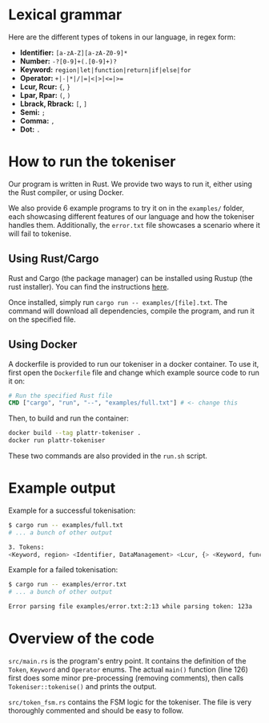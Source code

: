 # Lexical grammar

Here are the different types of tokens in our language, in regex form:

* **Identifier:** `[a-zA-Z][a-zA-Z0-9]*`
* **Number:** `-?[0-9]+(.[0-9]+)?`
* **Keyword:** `region|let|function|return|if|else|for`
* **Operator:** `+|-|*|/|=|<|>|<=|>=`
* **Lcur, Rcur:** `{`, `}`
* **Lpar, Rpar:** `(`, `)`
* **Lbrack, Rbrack:** `[`, `]`
* **Semi:** `;`
* **Comma:** `,`
* **Dot:** `.`

# How to run the tokeniser

Our program is written in Rust. We provide two ways to run it, either using the Rust compiler, or using Docker.

We also provide 6 example programs to try it on in the `examples/` folder, each showcasing different features of our language and how the tokeniser handles them. Additionally, the `error.txt` file showcases a scenario where it will fail to tokenise.

## Using Rust/Cargo

Rust and Cargo (the package manager) can be installed using Rustup (the rust installer). You can find the instructions [here](https://www.rust-lang.org/learn/get-started).

Once installed, simply run `cargo run -- examples/[file].txt`. The command will download all dependencies, compile the program, and run it on the specified file.

## Using Docker

A dockerfile is provided to run our tokeniser in a docker container. To use it, first open the `Dockerfile` file and change which example source code to run it on:

```dockerfile
# Run the specified Rust file
CMD ["cargo", "run", "--", "examples/full.txt"] # <- change this
```

Then, to build and run the container:

```bash
docker build --tag plattr-tokeniser .
docker run plattr-tokeniser
```

These two commands are also provided in the `run.sh` script.

# Example output

Example for a successful tokenisation:

```bash
$ cargo run -- examples/full.txt
# ... a bunch of other output

3. Tokens:
<Keyword, region> <Identifier, DataManagement> <Lcur, {> <Keyword, function> <Identifier, allocate> <Lpar, (> <Identifier, size> <Rpar, )> <Lcur, {> <Keyword, let> <Identifier, buffer> <Operator, => <Identifier, allocateMemory> <Lpar, (> <Identifier, size> <Rpar, )> <Semi, ;> <Keyword, return> <Identifier, buffer> <Semi, ;> <Rcur, }> <Keyword, function> <Identifier, free> <Lpar, (> <Identifier, ptr> <Rpar, )> <Lcur, {> <Identifier, freeMemory> <Lpar, (> <Identifier, ptr> <Rpar, )> <Semi, ;> <Keyword, return> <Number, 0> <Semi, ;> <Rcur, }> <Keyword, function> <Identifier, borrow> <Lpar, (> <Identifier, ptr> <Rpar, )> <Lcur, {> <Keyword, if> <Identifier, isMemoryFreed> <Lpar, (> <Identifier, ptr> <Rpar, )> <Lcur, {> <Keyword, return> <Number, 1> <Semi, ;> <Rcur, }> <Keyword, return> <Identifier, ptr> <Semi, ;> <Rcur, }> <Keyword, function> <Identifier, processStream> <Lpar, (> <Identifier, streamSize> <Comma, ,> <Identifier, blocksize> <Rpar, )> <Lcur, {> <Keyword, let> <Identifier, streamPtr> <Operator, => <Identifier, allocate> <Lpar, (> <Identifier, streamSize> <Rpar, )> <Semi, ;> <Keyword, let> <Identifier, blocks> <Operator, => <Lbrack, [> <Rbrack, ]> <Semi, ;> <Keyword, for> <Lpar, (> <Keyword, let> <Identifier, i> <Operator, => <Number, 0> <Semi, ;> <Identifier, i> <Operator, <> <Identifier, streamSize> <Semi, ;> <Identifier, i> <Operator, => <Identifier, i> <Operator, +> <Identifier, blockSize> <Rpar, )> <Lcur, {> <Keyword, let> <Identifier, blockPtr> <Operator, => <Identifier, borrow> <Lpar, (> <Identifier, streamPtr> <Operator, +> <Identifier, i> <Rpar, )> <Semi, ;> <Identifier, blocks> <Dot, .> <Identifier, push> <Lpar, (> <Identifier, blockPtr> <Rpar, )> <Semi, ;> <Rcur, }> <Keyword, return> <Identifier, blocks> <Semi, ;> <Rcur, }> <Rcur, }>
```

Example for a failed tokenisation:

```bash
$ cargo run -- examples/error.txt
# ... a bunch of other output

Error parsing file examples/error.txt:2:13 while parsing token: 123a
```

# Overview of the code

`src/main.rs` is the program's entry point. It contains the definition of the `Token`, `Keyword` and `Operator` enums. The actual `main()` function (line 126) first does some minor pre-processing (removing comments), then calls `Tokeniser::tokenise()` and prints the output.

`src/token_fsm.rs` contains the FSM logic for the tokeniser. The file is very thoroughly commented and should be easy to follow.
